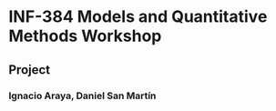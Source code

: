 # INF-384 Models and Quantitative Methods Workshop
## Project 
### Ignacio Araya, Daniel San Martín

